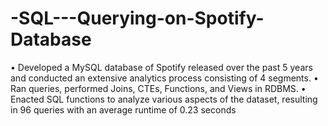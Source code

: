 # -SQL---Querying-on-Spotify-Database

• Developed a MySQL database of Spotify released over the past 5 years and conducted an extensive analytics process
consisting of 4 segments.
• Ran queries, performed Joins, CTEs, Functions, and Views in RDBMS.
• Enacted SQL functions to analyze various aspects of the dataset, resulting in 96 queries with an average runtime of 0.23
seconds
